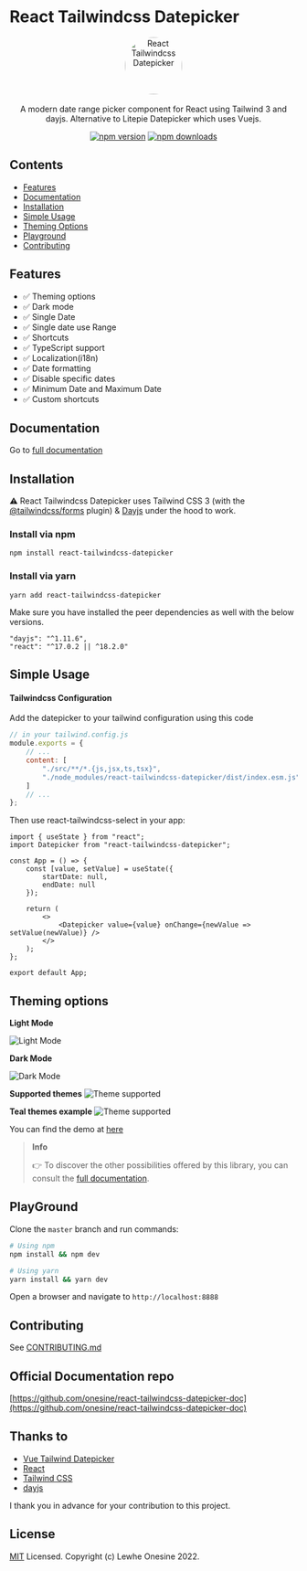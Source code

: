 # React Tailwindcss Datepicker

<p align="center">
    <a href="https://react-tailwindcss-datepicker.vercel.app/" target="_blank">
      <img alt="React Tailwindcss Datepicker" width="100" style="border-radius: 100%;" src="https://raw.githubusercontent.com/onesine/react-tailwindcss-datepicker/master/assets/img/calendar_logo.svg?raw=true">
    </a><br><br>
    A modern date range picker component for React using Tailwind 3 and dayjs. Alternative to Litepie Datepicker which uses Vuejs.
</p>

<div align="center">
    
[![npm version](https://img.shields.io/npm/v/react-tailwindcss-datepicker?style=flat-square)](https://www.npmjs.com/package/react-tailwindcss-datepicker)
[![npm downloads](https://img.shields.io/npm/dt/react-tailwindcss-datepicker?style=flat-square)](https://www.npmjs.com/package/react-tailwindcss-datepicker)
    
</div>

## Contents

-   [Features](#features)
-   [Documentation](#documentation)
-   [Installation](#installation)
-   [Simple Usage](#simple-usage)
-   [Theming Options](#theming-options)
-   [Playground](#playground)
-   [Contributing](#contributing)

## Features

-   ✅ Theming options
-   ✅ Dark mode
-   ✅ Single Date
-   ✅ Single date use Range
-   ✅ Shortcuts
-   ✅ TypeScript support
-   ✅ Localization(i18n)
-   ✅ Date formatting
-   ✅ Disable specific dates
-   ✅ Minimum Date and Maximum Date
-   ✅ Custom shortcuts

## Documentation

Go to [full documentation](https://react-tailwindcss-datepicker.vercel.app/)

## Installation

⚠️ React Tailwindcss Datepicker uses Tailwind CSS 3 (with the
[@tailwindcss/forms](https://github.com/tailwindlabs/tailwindcss-forms) plugin) &
[Dayjs](https://day.js.org/en/) under the hood to work.

### Install via npm

```
npm install react-tailwindcss-datepicker
```

### Install via yarn

```
yarn add react-tailwindcss-datepicker
```

Make sure you have installed the peer dependencies as well with the below versions.

```
"dayjs": "^1.11.6",
"react": "^17.0.2 || ^18.2.0"
```

## Simple Usage

#### Tailwindcss Configuration

Add the datepicker to your tailwind configuration using this code

```javascript
// in your tailwind.config.js
module.exports = {
    // ...
    content: [
        "./src/**/*.{js,jsx,ts,tsx}",
        "./node_modules/react-tailwindcss-datepicker/dist/index.esm.js"
    ]
    // ...
};
```

Then use react-tailwindcss-select in your app:

```tsx
import { useState } from "react";
import Datepicker from "react-tailwindcss-datepicker";

const App = () => {
    const [value, setValue] = useState({
        startDate: null,
        endDate: null
    });

    return (
        <>
            <Datepicker value={value} onChange={newValue => setValue(newValue)} />
        </>
    );
};

export default App;
```

## Theming options

**Light Mode**

![Light Mode](https://raw.githubusercontent.com/onesine/react-tailwindcss-datepicker/master/assets/img/Screen_Shot_2022-08-04_at_17.04.09_light.png?raw=true)

**Dark Mode**

![Dark Mode](https://raw.githubusercontent.com/onesine/react-tailwindcss-datepicker/master/assets/img/Screen_Shot_2022-08-04_at_17.04.09_dark.png?raw=true)

**Supported themes**
![Theme supported](https://raw.githubusercontent.com/onesine/react-tailwindcss-datepicker/master/assets/img/Screen_Shot_2022-08-04_at_17.04.09_theme.png?raw=true)

**Teal themes example**
![Theme supported](https://raw.githubusercontent.com/onesine/react-tailwindcss-datepicker/master/assets/img/Screen_Shot_2022-08-04_at_17.04.09_teal.png?raw=true)

You can find the demo at [here](https://react-tailwindcss-datepicker.vercel.app/demo)

> **Info**
>
> 👉 To discover the other possibilities offered by this library, you can consult the
> [full documentation](https://react-tailwindcss-datepicker.vercel.app/).

## PlayGround

Clone the `master` branch and run commands:

```sh
# Using npm
npm install && npm dev

# Using yarn
yarn install && yarn dev

```

Open a browser and navigate to `http://localhost:8888`

## Contributing

See
[CONTRIBUTING.md](https://github.com/onesine/react-tailwindcss-datepicker/blob/master/CONTRIBUTING.md)

## Official Documentation repo

[https://github.com/onesine/react-tailwindcss-datepicker-doc](https://github.com/onesine/react-tailwindcss-datepicker-doc)

## Thanks to

-   [Vue Tailwind Datepicker](https://vue-tailwind-datepicker.com/)
-   [React](https://reactjs.org/)
-   [Tailwind CSS](https://tailwindcss.com/)
-   [dayjs](https://day.js.org/)

I thank you in advance for your contribution to this project.

## License

[MIT](LICENSE) Licensed. Copyright (c) Lewhe Onesine 2022.
